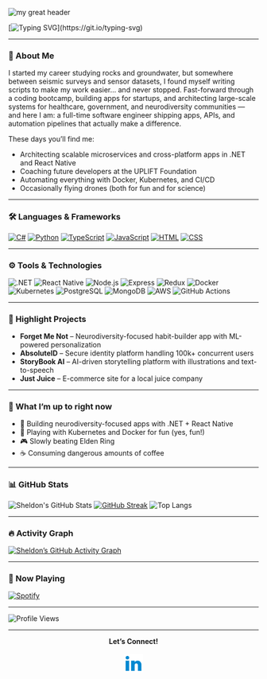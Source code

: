 ![my great header](SheldonPierce.png)

[![Typing SVG](https://readme-typing-svg.demolab.com?font=Fira+Code&duration=2000&pause=1000&color=0EF7F7&width=435&lines=Hey!+I'm+Sheldon!;Developer+%2F+Engineer+%2F+Drone+Pilot;I+build+scalable+things+that+work.)](https://git.io/typing-svg)

---

### 👋 About Me
I started my career studying rocks and groundwater, but somewhere between seismic surveys and sensor datasets, I found myself writing scripts to make my work easier… and never stopped. Fast-forward through a coding bootcamp, building apps for startups, and architecting large-scale systems for healthcare, government, and neurodiversity communities — and here I am: a full-time software engineer shipping apps, APIs, and automation pipelines that actually make a difference.

These days you’ll find me:
- Architecting scalable microservices and cross-platform apps in .NET and React Native
- Coaching future developers at the UPLIFT Foundation
- Automating everything with Docker, Kubernetes, and CI/CD
- Occasionally flying drones (both for fun and for science)

---

### 🛠️ Languages & Frameworks
[![C#](https://img.shields.io/badge/-C%23-fff?logo=c-sharp&logoColor=239120)]()
[![Python](https://img.shields.io/badge/-Python-fff?logo=python&logoColor=3776AB)]()
[![TypeScript](https://img.shields.io/badge/-TypeScript-fff?logo=typescript&logoColor=3178C6)]()
[![JavaScript](https://img.shields.io/badge/-JavaScript-fff?logo=javascript&logoColor=F7DF1E)]()
[![HTML](https://img.shields.io/badge/-HTML5-fff?logo=html5&logoColor=E34F26)]()
[![CSS](https://img.shields.io/badge/-CSS3-fff?logo=css3&logoColor=1572B6)]()

---

### ⚙️ Tools & Technologies
![.NET](https://img.shields.io/badge/-.NET_Core-fff?logo=dotnet&logoColor=512BD4)
![React Native](https://img.shields.io/badge/-React_Native-fff?logo=react&logoColor=61DAFB)
![Node.js](https://img.shields.io/badge/-Node.js-fff?logo=node.js&logoColor=339933)
![Express](https://img.shields.io/badge/-Express-fff?logo=express&logoColor=000000)
![Redux](https://img.shields.io/badge/-Redux-fff?logo=redux&logoColor=764ABC)
![Docker](https://img.shields.io/badge/-Docker-fff?logo=docker&logoColor=2496ED)
![Kubernetes](https://img.shields.io/badge/-Kubernetes-fff?logo=kubernetes&logoColor=326CE5)
![PostgreSQL](https://img.shields.io/badge/-PostgreSQL-fff?logo=postgresql&logoColor=4169E1)
![MongoDB](https://img.shields.io/badge/-MongoDB-fff?logo=mongodb&logoColor=47A248)
![AWS](https://img.shields.io/badge/-AWS-fff?logo=amazonaws&logoColor=232F3E)
![GitHub Actions](https://img.shields.io/badge/-GitHub_Actions-fff?logo=githubactions&logoColor=2088FF)

---

### 🚀 Highlight Projects
- **Forget Me Not** – Neurodiversity-focused habit-builder app with ML-powered personalization
- **AbsoluteID** – Secure identity platform handling 100k+ concurrent users
- **StoryBook AI** – AI-driven storytelling platform with illustrations and text-to-speech
- **Just Juice** – E-commerce site for a local juice company

---

### 📌 What I’m up to right now
- 🚀 Building neurodiversity-focused apps with .NET + React Native  
- 🐳 Playing with Kubernetes and Docker for fun (yes, fun!)  
- 🎮 Slowly beating Elden Ring  
- ☕ Consuming dangerous amounts of coffee  

---

### 📊 GitHub Stats
![Sheldon's GitHub Stats](https://github-readme-stats.vercel.app/api?username=sheldon-pierce&show_icons=true&theme=tokyonight&include_all_commits=true&count_private=true)
[![GitHub Streak](https://streak-stats.demolab.com?user=sheldon-pierce&theme=tokyonight)](https://git.io/streak-stats)
![Top Langs](https://github-readme-stats.vercel.app/api/top-langs/?username=sheldon-pierce&layout=compact&theme=tokyonight)

---

### 🔥 Activity Graph
[![Sheldon’s GitHub Activity Graph](https://github-readme-activity-graph.vercel.app/graph?username=sheldonpierce&theme=react-dark)](https://github.com/sheldon-pierce)

---

### 🎵 Now Playing
[![Spotify](https://novatorem.vercel.app/api/spotify)](https://open.spotify.com/user/striker993)

---

![Profile Views](https://komarev.com/ghpvc/?username=sheldon-pierce&color=brightgreen)

---

<p align="center">
  <strong>Let’s Connect!</strong><br><br>
  <a href="http://www.linkedin.com/in/sheldon-pierce/" target="_blank" rel="noopener noreferrer">
    <img height="38" src="icons8-linkedin-2-48.png" alt="LinkedIn">
  </a>
</p>
